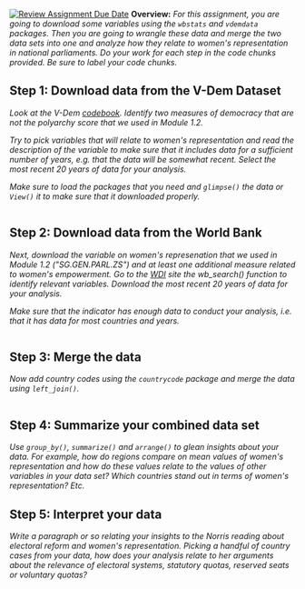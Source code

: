 [![Review Assignment Due Date](https://classroom.github.com/assets/deadline-readme-button-24ddc0f5d75046c5622901739e7c5dd533143b0c8e959d652212380cedb1ea36.svg)](https://classroom.github.com/a/kIz5OYra)
**Overview:** *For this assignment, you are going to download some variables using the `wbstats` and `vdemdata` packages. Then you are going to wrangle these data and merge the two data sets into one and analyze how they relate to women's representation in national parliaments. Do your work for each step in the code chunks provided. Be sure to label your code chunks.* 

## Step 1: Download data from the V-Dem Dataset

*Look at the V-Dem [codebook](https://www.v-dem.net/data/reference-documents/). Identify two measures of democracy that are not the polyarchy score that we used in Module 1.2.* 

*Try to pick variables that will relate to women's representation and read the description of the variable to make sure that it includes data for a sufficient number of years, e.g. that the data will be somewhat recent. Select the most recent 20 years of data for your analysis.* 

*Make sure to load the packages that you need and `glimpse()` the data or `View()` it to make sure that it downloaded properly.* 

```{r}

```

## Step 2: Download data from the World Bank

*Next, download the variable on women's represenation that we used in Module 1.2 ("SG.GEN.PARL.ZS") and at least one additional measure related to women's empowerment. Go to the [WDI](https://databank.worldbank.org/source/world-development-indicators) site the wb_search() function to identify relevant variables. Download the most recent 20 years of data for your analysis.* 

*Make sure that the indicator has enough data to conduct your analysis, i.e. that it has data for most countries and years.*

```{r}

```

## Step 3: Merge the data

*Now add country codes using the `countrycode` package and merge the data using `left_join()`.* 

```{r}

```

## Step 4: Summarize your combined data set

*Use `group_by()`, `summarize()` and `arrange()` to glean insights about your data. For example, how do regions compare on mean values of women's representation and how do these values relate to the values of other variables in your data set? Which countries stand out in terms of women's representation? Etc.* 


## Step 5: Interpret your data

*Write a paragraph or so relating your insights to the Norris reading about electoral reform and women's representation. Picking a handful of country cases from your data, how does your analysis relate to her arguments about the relevance of electoral systems, statutory quotas, reserved seats or voluntary quotas?* 
